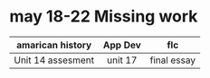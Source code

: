 # may 18-22 Missing work
|amarican history|App Dev|flc|
|:-:|:-:|:-:|
|Unit 14 assesment|unit 17|final essay|